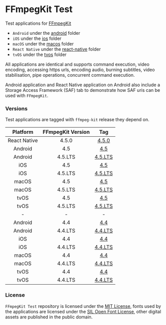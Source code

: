 # FFmpegKit Test

Test applications for [FFmpegKit](https://github.com/tanersener/ffmpeg-kit)

- `Android` under the [android](https://github.com/tanersener/ffmpeg-kit-test/tree/main/android) folder
- `iOS` under the [ios](https://github.com/tanersener/ffmpeg-kit-test/tree/main/ios) folder
- `macOS` under the [macos](https://github.com/tanersener/ffmpeg-kit-test/tree/main/macos) folder
- `React Native` under the [react-native](https://github.com/tanersener/ffmpeg-kit-test/tree/main/react-native) folder
- `tvOS` under the [tvos](https://github.com/tanersener/ffmpeg-kit-test/tree/main/tvos) folder

All applications are identical and supports command execution, video encoding, accessing https urls, encoding audio,
burning subtitles, video stabilisation, pipe operations, concurrent command execution.

Android application and React Native application on Android also include a Storage Access Framework (SAF) tab to 
demonstrate how SAF uris can be used with `FFmpegKit`.

### Versions

Test applications are tagged with `ffmpeg-kit` release they depend on.

|  Platform |  FFmpegKit Version | Tag|
| :----: | :----: |:----: |
| React Native | 4.5.0 | [4.5.0](https://github.com/tanersener/ffmpeg-kit-test/tree/react.native.v4.5.0) |
| Android | 4.5 | [4.5](https://github.com/tanersener/ffmpeg-kit-test/tree/android.v4.5) |
| Android | 4.5.LTS | [4.5.LTS](https://github.com/tanersener/ffmpeg-kit-test/tree/android.v4.5.lts) |
| iOS | 4.5 | [4.5](https://github.com/tanersener/ffmpeg-kit-test/tree/ios.v4.5) |
| iOS | 4.5.LTS | [4.5.LTS](https://github.com/tanersener/ffmpeg-kit-test/tree/ios.v4.5.lts) |
| macOS | 4.5 | [4.5](https://github.com/tanersener/ffmpeg-kit-test/tree/macos.v4.5) |
| macOS | 4.5.LTS | [4.5.LTS](https://github.com/tanersener/ffmpeg-kit-test/tree/macos.v4.5.lts) |
| tvOS | 4.5 | [4.5](https://github.com/tanersener/ffmpeg-kit-test/tree/tvos.v4.5) |
| tvOS | 4.5.LTS | [4.5.LTS](https://github.com/tanersener/ffmpeg-kit-test/tree/tvos.v4.5.lts) |
| - | - | - |
| Android | 4.4 | [4.4](https://github.com/tanersener/ffmpeg-kit-test/tree/android.v4.4) |
| Android | 4.4.LTS | [4.4.LTS](https://github.com/tanersener/ffmpeg-kit-test/tree/android.v4.4.lts) |
| iOS | 4.4 | [4.4](https://github.com/tanersener/ffmpeg-kit-test/tree/ios.v4.4) |
| iOS | 4.4.LTS | [4.4.LTS](https://github.com/tanersener/ffmpeg-kit-test/tree/ios.v4.4.lts) |
| macOS | 4.4 | [4.4](https://github.com/tanersener/ffmpeg-kit-test/tree/macos.v4.4) |
| macOS | 4.4.LTS | [4.4.LTS](https://github.com/tanersener/ffmpeg-kit-test/tree/macos.v4.4.lts) |
| tvOS | 4.4 | [4.4](https://github.com/tanersener/ffmpeg-kit-test/tree/tvos.v4.4) |
| tvOS | 4.4.LTS | [4.4.LTS](https://github.com/tanersener/ffmpeg-kit-test/tree/tvos.v4.4.lts) |

### License

`FFmpegKit Test` repository is licensed under the [MIT License](https://opensource.org/licenses/MIT), fonts used by 
the applications are licensed under the [SIL Open Font License](https://opensource.org/licenses/OFL-1.1), other 
digital assets are published in the public domain.
